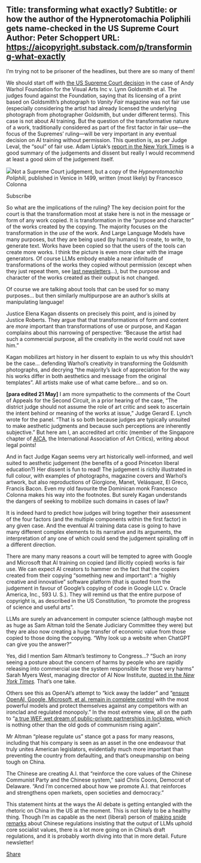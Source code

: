 Title: transforming what exactly?
Subtitle: or how the author of the Hypnerotomachia Poliphili gets name-checked in the US Supreme Court
Author: Peter Schoppert
URL: https://aicopyright.substack.com/p/transforming-what-exactly
---
I’m trying not to be prisoner of the headlines, but there are so many of them! 

We should start off with [the US Supreme Court decision](https://www.supremecourt.gov/opinions/22pdf/21-869_87ad.pdf) in the case of Andy Warhol Foundation for the Visual Arts Inc v. Lynn Goldsmith et al. The judges found against the Foundation, saying that its licensing of a print based on Goldsmith’s photograph to _Vanity Fair_ magazine was not fair use (especially considering the artist had already licensed the underlying photograph from photographer Goldsmith, but under different terms). This case is not about AI training. But the question of the transformative nature of a work, traditionally considered as part of the first factor in fair use—the focus of the Supremes’ ruling—will be very important in any eventual decision on AI training without permission. This question is, as per Judge Leval, the “soul” of fair use. Adam Liptak’s [report in the New York Times](https://www.nytimes.com/2023/05/18/us/supreme-court-warhol-copyright.html) is a good summary of the judgements and dissent but really I would recommend at least a good skim of the judgement itself.

[![](https://substackcdn.com/image/fetch/w_1456,c_limit,f_auto,q_auto:good,fl_progressive:steep/https%3A%2F%2Fsubstack-post-media.s3.amazonaws.com%2Fpublic%2Fimages%2F64f7ffa7-9650-4a4c-baa8-668e0646d1c0_616x491.jpeg)](https://substackcdn.com/image/fetch/f_auto,q_auto:good,fl_progressive:steep/https%3A%2F%2Fsubstack-post-media.s3.amazonaws.com%2Fpublic%2Fimages%2F64f7ffa7-9650-4a4c-baa8-668e0646d1c0_616x491.jpeg)Not a Supreme Court judgement, but a copy of the _Hypnerotomachia Poliphili,_ published in Venice in 1499, written (most likely) by Francesco Colonna

Subscribe

So what are the implications of the ruling? The key decision point for the court is that the transformation most at stake here is not in the message or form of any work copied. It is transformation in the “purpose and character” of the works created by the copying. The majority focuses on the transformation in the _use_ of the work. And Large Language Models have many purposes, but they are being used (by humans) to create, to write, to generate text. Works have been copied so that the users of the tools can create more works. I think the picture is even more clear with the image generators. Of course LLMs embody enable a near infinitude of transformations of the works they copied without permission (except when they just repeat them, see [last newsletters](https://aicopyright.substack.com/p/the-more-i-think-about-this)…), but the purpose and character of the works created as their output is not changed. 

Of course we are talking about tools that can be used for so many purposes… but then similarly multipurpose are an author’s skills at manipulating language! 

Justice Elena Kagan dissents on precisely this point, and is joined by Justice Roberts. They argue that that transformations of form and content are _more_ important than transformations of use or purpose, and Kagan complains about this narrowing of perspective: “Because the artist had such a commercial purpose, all the creativity in the world could not save him.”

Kagan mobilizes art history in her dissent to explain to us why this shouldn’t be the case… defending Warhol’s creativity in transforming the Goldsmith photographs, and decrying “the majority’s lack of appreciation for the way his works differ in both aesthetics and message from the original templates”. All artists make use of what came before… and so on.

 **[para edited 21 May]** I am more sympathetic to the comments of the Court of Appeals for the Second Circuit, in a prior hearing of the case, “The district judge should not assume the role of art critic and seek to ascertain the intent behind or meaning of the works at issue,” Judge Gerard E. Lynch wrote for the panel. “That is so both because judges are typically unsuited to make aesthetic judgments and because such perceptions are inherently subjective.” But here am I, an accredited art critic (member of the Singapore chapter of [AICA](https://aicainternational.news/), the International Association of Art Critics), writing about legal points! 

And in fact Judge Kagan seems very art historically well-informed, and well suited to aesthetic judgement (the benefits of a good Princeton liberal education?) Her dissent is fun to read! The judgement is richly illustrated in full colour, with examples of photographs, magazine covers and Warhol’s artwork, but also reproductions of Giorgione, Manet, Velásquez, El Greco, Francis Bacon. Even my old favourite the Dominican monk Francesco Colonna makes his way into the footnotes. But surely Kagan understands the dangers of seeking to mobilize such domains in cases of law?

It is indeed hard to predict how judges will bring together their assessment of the four factors (and the multiple components within the first factor) in any given case. And the eventual AI training data case is going to have many different complex elements to its narrative and its arguments, the interpretation of any one of which could send the judgement spiralling off in a different direction. 

There are many many reasons a court will be tempted to agree with Google and Microsoft that AI training on copied (and illicitly copied) works is fair use. We can expect AI creators to hammer on the fact that the copiers created from their copying “something new and important”: a “highly creative and innovative” software platform (that is quoted from the judgement in favour of Google’s copying of code in Google LLC v. Oracle America, Inc., 593 U. S.). They will remind us that the entire purpose of copyright is, as described in the US Constitution, “to promote the progress of science and useful arts”. 

LLMs are surely an advancement in computer science (although maybe not as huge as Sam Altman told the Senate Judiciary Committee they were) but they are also now creating a huge transfer of economic value from those copied to those doing the copying. “Why look up a website when ChatGPT can give you the answer?” 

Yes, did I mention Sam Altman’s testimony to Congress…? “Such an irony seeing a posture about the concern of harms by people who are rapidly releasing into commercial use the system responsible for those very harms” Sarah Myers West, managing director of AI Now Institute, [quoted in the ](https://www.nytimes.com/2023/05/16/technology/openai-altman-artificial-intelligence-regulation.html)_[New York Times](https://www.nytimes.com/2023/05/16/technology/openai-altman-artificial-intelligence-regulation.html)._ That’s one take. 

Others see this as OpenAI’s attempt to “kick away the ladder” and “[ensure OpenAI, Google, Microsoft, et al. remain in complete control](https://apnews.com/article/chatgpt-openai-ceo-sam-altman-congress-73ff96c6571f38ad5fd68b3072722790) with the most powerful models and protect themselves against any competitors with an ironclad and regulated monopoly.” In the most extreme view, all on the path to “[a true WEF wet dream of public-private partnerships in lockstep,](https://www.return.life/p/the-week-in-ai-who-controls-the-ai) which is nothing other than the old gods of communism rising again”. 

Mr Altman “please regulate us” stance got a pass for many reasons, including that his company is seen as an asset in the one endeavour that truly unites American legislators, evidentially much more important than preventing the country from defaulting, and that’s oneupmanship on being tough on China.

The Chinese are creating A.I. that “reinforce the core values of the Chinese Communist Party and the Chinese system,” said Chris Coons, Democrat of Delaware. “And I’m concerned about how we promote A.I. that reinforces and strengthens open markets, open societies and democracy.” 

This statement hints at the ways the AI debate is getting entangled with the rhetoric on China in the US at the moment. This is not likely to be a healthy thing. Though I’m as capable as the next (liberal) person of [making snide remarks](https://aicopyright.substack.com/p/were-all-skewed) about Chinese regulations insisting that the output of LLMs uphold core socialist values, there is a lot more going on in China’s draft regulations, and it is probably worth diving into that in more detail. Future newsletter!

[Share](https://aicopyright.substack.com/p/transforming-what-exactly?utm_source=substack&utm_medium=email&utm_content=share&action=share)
